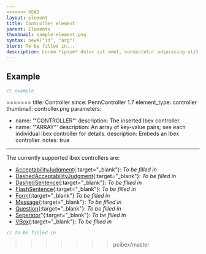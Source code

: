 ```yaml
---
<<<<<<< HEAD
layout: element
title: Controller element
parent: Elements
thumbnail: sample-element.png
syntax: newX("id", "arg")
blurb: To be filled in...
description: Lorem *ipsum* dolor sit amet, consectetur adipiscing elit, sed do eiusmod tempor incididunt ut labore et dolore magna aliqua. **Ut enim ad minim veniam, quis nostrud exercitation ullamco laboris nisi ut aliquip ex ea commodo consequat.** Duis aute irure dolor in reprehenderit in voluptate velit esse cillum dolore eu fugiat nulla pariatur. Excepteur sint occaecat cupidatat non proident, sunt in culpa qui `officia deserunt` mollit anim id est laborum.
---
```


## Example
```javascript
// example
```
=======
title: Controller
since: PennController 1.7
element_type: controller
thumbnail: controller.png
parameters:
  - name: '"CONTROLLER"'
    description: The inserted Ibex controller.
  - name: '"ARRAY"'
    description: An array of key-value pairs; see each individual Ibex controller for details.
description: Embeds an Ibex controller.
notes: true
---

The currently supported Ibex controllers are:

+ [AcceptabilityJudgment](https://github.com/addrummond/ibex/blob/master/docs/manual.md#acceptabilityjudgment){:target="_blank"}:
*To be filled in*
+ [DashedAcceptabilityJudgment](https://github.com/addrummond/ibex/blob/master/docs/manual.md#dashedacceptabilityjudgment){:target="_blank"}:
*To be filled in*
+ [DashedSentence](https://github.com/addrummond/ibex/blob/master/docs/manual.md#dashedsentence){:target="_blank"}:
*To be filled in*
+ [FlashSentence](https://github.com/addrummond/ibex/blob/master/docs/manual.md#flashsentence){:target="_blank"}:
*To be filled in*
+ [Form](https://github.com/addrummond/ibex/blob/master/docs/manual.md#form){:target="_blank"}
*To be filled in*
+ [Message](https://github.com/addrummond/ibex/blob/master/docs/manual.md#message){:target="_blank"}:
*To be filled in*
+ [Question](https://github.com/addrummond/ibex/blob/master/docs/manual.md#question){:target="_blank"}:
*To be filled in*
+ [Seperator](https://github.com/addrummond/ibex/blob/master/docs/manual.md#separator)"{:target="_blank"}:
*To be filled in*
+ [VBox](https://github.com/addrummond/ibex/blob/master/docs/manual.md#vbox){:target="_blank"}:
*To be filled in*

<!--more-->

```javascript
// To be filled in
```
>>>>>>> pcibex/master
